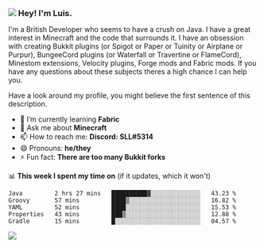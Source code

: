 <h3 style="margin: auto;"><img src="https://avatars.githubusercontent.com/u/39528861?s=48&v=4" ></img> Hey! I'm Luis.</h3>

I'm a British Developer who seems to have a crush on Java. I have a great interest in Minecraft and the code that surrounds it. I have an obsession with creating Bukkit plugins (or Spigot or Paper or Tuinity or Airplane or Purpur), BungeeCord plugins (or Waterfall or Travertine or FlameCord), Minestom extensions, Velocity plugins, Forge mods and Fabric mods. If you have any questions about these subjects theres a high chance I can help you.
  
Have a look around my profile, you might believe the first sentence of this description.

- 🌱 I’m currently learning **Fabric**
- 💬 Ask me about **Minecraft**
- 📫 How to reach me: **Discord: SLL#5314**
- 😄 Pronouns: **he/they**
- ⚡ Fun fact: **There are too many Bukkit forks**

📊 **This week I spent my time on** (if it updates, which it won't)
<!--START_SECTION:waka-->
```text
Java         2 hrs 27 mins   ██████████▓░░░░░░░░░░░░░░   43.23 % 
Groovy       57 mins         ████▒░░░░░░░░░░░░░░░░░░░░   16.82 % 
YAML         52 mins         ████░░░░░░░░░░░░░░░░░░░░░   15.53 % 
Properties   43 mins         ███▒░░░░░░░░░░░░░░░░░░░░░   12.88 % 
Gradle       15 mins         █░░░░░░░░░░░░░░░░░░░░░░░░   04.57 % 
```
<!--END_SECTION:waka-->

<a href="https://sllcoding.dev"><img src="https://github-readme-stats.vercel.app/api?username=SLLCoding&show_icons=true&theme=great-gatsby" /></a>
